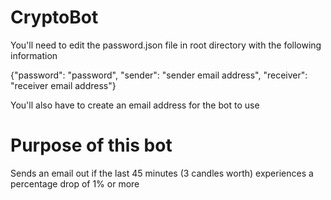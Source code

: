 # CryptoBot

You'll need to edit the password.json file in root directory with the following information

{"password": "password",
"sender": "sender email address",
"receiver": "receiver email address"}

You'll also have to create an email address for the bot to use

# Purpose of this bot

Sends an email out if the last 45 minutes (3 candles worth) experiences a percentage drop of 1% or more